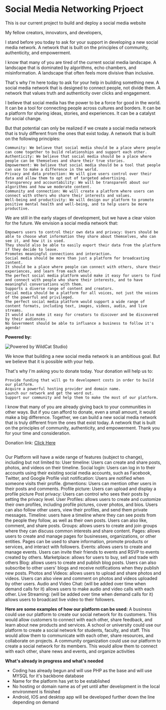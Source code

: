 # Social Media Networking Prjoect
This is our current project to build and deploy a social media website

My fellow creators, innovators, and developers,

I stand before you today to ask for your support in developing a new social media network. A network that is built on the principles of community, authenticity, and empowerment.

I know that many of you are tired of the current social media landscape. A landscape that is dominated by algorithms, echo chambers, and misinformation. A landscape that often feels more divisive than inclusive.

That's why I'm here today to ask for your help in building something new. A social media network that is designed to connect people, not divide them. A network that values truth and authenticity over clicks and engagement.

I believe that social media has the power to be a force for good in the world. It can be a tool for connecting people across cultures and borders. It can be a platform for sharing ideas, stories, and experiences. It can be a catalyst for social change.

But that potential can only be realized if we create a social media network that is truly different from the ones that exist today. A network that is built on the following principles:

    Community: We believe that social media should be a place where people can come together to build relationships and support each other.
    Authenticity: We believe that social media should be a place where people can be themselves and share their true stories.
    Empowerment: We believe that social media should be a tool that people can use to make a difference in the world.   
    Privacy and data protection: We will give users control over their data and allow them to opt out of targeted advertising.
    Transparency and accountability: We will be transparent about our algorithms and how we moderate content.
    Community and connection: We will create a platform where users can connect with others who share their interests and values.
    Well-being and productivity: We will design our platform to promote positive mental health and well-being, and to help users be more productive.


We are still in the early stages of development, but we have a clear vision for the future. We envision a social media network that:

    Empowers users to control their own data and privacy: Users should be able to choose what information they share about themselves, who can see it, and how it is used. 
    They should also be able to easily export their data from the platform if they decide to leave.
    Promotes meaningful connections and interaction.
    Social media should be more than just a platform for broadcasting content. 
    It should be a place where people can connect with others, share their experiences, and learn from each other. 
    The perfect social media platform would make it easy for users to find and connect with people who share their interests, and to have meaningful conversations with them.
    Supports a diverse range of content and creators.
    Social media should be a platform for all voices, not just the voices of the powerful and privileged. 
    The perfect social media platform would support a wide range of content formats, including text, images, videos, audio, and live streams. 
    It would also make it easy for creators to discover and be discovered by their audiences.
    No Government should be able to influance a business to follow it's agenda!
**Powered by:**

![Powered by WildCat Studio](https://repository-images.githubusercontent.com/710587424/594bef61-48e5-467e-a85d-5010e566d7e1))

We know that building a new social media network is an ambitious goal. But we believe that it is possible with your help.

That's why I'm asking you to donate today. Your donation will help us to:

    Provide funding that will go to development costs in order to build our platform.
    Acquire a powerful hosting provider and domain name.
    Launch our network and get the word out.
    Support our community and help them to make the most of our platform.

I know that many of you are already giving back to your communities in other ways. But if you can afford to donate, even a small amount, it would make a big difference.
Together, we can build a new social media network that is truly different from the ones that exist today. A network that is built on the principles of community, authenticity, and empowerment.
Thank you for your time and consideration.

Donation link: [Click Here](https://donate.stripe.com/4gw3e19K7csnfpm7ss)

##
Our Platform will have a wide range of features (subject to change), including but not limited to:
    User timeline: Users can create and share posts, photos, and videos on their timeline.
    Social login: Users can log in to their accounts using their existing social media accounts, such as Facebook, Twitter, and Google
    Profile visit notification: Users are notified when someone visits their profile.
    @mentions: Users can mention other users in their posts and comments.
    Profile picture: Users can upload and display a profile picture
    Post privacy: Users can control who sees their posts by setting the privacy level.
    User Profiles: allows users to create and customize their own profiles, including profile pictures, cover photos, and bios. Users can also follow other users, view their profiles, and send them private messages.
    Timeline: users have a timeline where they can see posts from the people they follow, as well as their own posts. Users can also like, comment, and share posts.
    Groups: allows users to create and join groups where they can discuss common interests and share content.
    Pages: allows users to create and manage pages for businesses, organizations, or other entities. Pages can be used to share information, promote products or services, and interact with followers.
    Events: allows users to create and manage events. Users can invite their friends to events and RSVP to events created by others.
    Marketplace: allows for users to buy, sell and trade with others
    Blog: allows users to create and publish blog posts. Users can also subscribe to other users' blogs and receive notifications when they publish new posts.
    Photos and Videos: allows users to upload and share photos and videos. Users can also view and comment on photos and videos uploaded by other users.
    Audio and Video Chat: (will be added over time when demand calls for it) allows users to make audio and video calls with each other.
    Live Streaming: (will be added over time when demand calls for it) allows users to broadcast live video to their followers.
  
**Here are some examples of how our platform can be used:**
    A business could use our platform to create our social network for its customers. This would allow customers to connect with each other, share feedback, and learn about new products and services.
    A school or university could use our platform to create a social network for students, faculty, and staff. This would allow them to communicate with each other, share resources, and collaborate on projects.
    A community organization could use our platform to create a social network for its members. This would allow them to connect with each other, share news and events, and organize activities

  **What's already in progress and what's needed**
  * Coding has already begun and will use PHP as the base and will use MYSQL for it's backbone database
  * Name for the platform has yet to be established
  * No hosting or domain name as of yet until after development in the local environment is finished
  * Android, IOS and desktop app will be developed further down the line depending on demand
    
